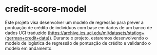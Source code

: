 # credit-score-model


Este projeto visa desenvolver um modelo de regressão para prever a pontuação de crédito de indivíduos com base em dados de um banco de dados UCI traduzido (https://archive.ics.uci.edu/ml/datasets/statlog+(german+credit+data)). Durante o projeto, estaremos desenvolvendo o modelo de logística de regressão de pontuação de crédito e validando o modelo em andamento.
